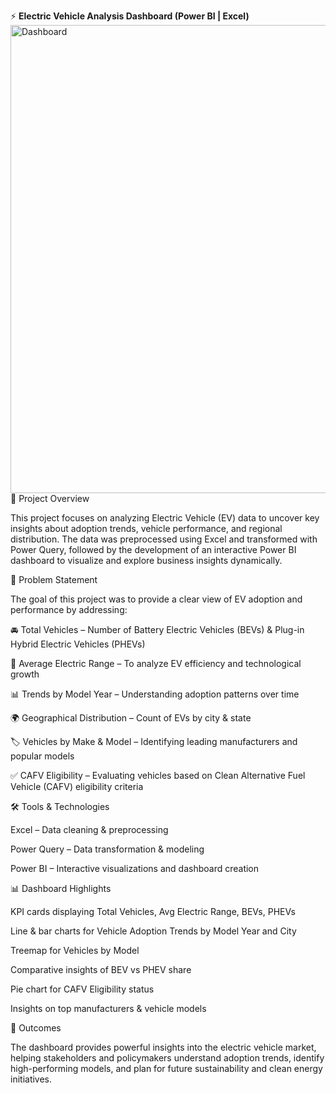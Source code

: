 ⚡ **Electric Vehicle Analysis Dashboard (Power BI | Excel)**
<img width="1333" height="749" alt="Dashboard" src="https://github.com/user-attachments/assets/a5989326-ea46-4d00-9afe-e22b621484d6" />
📌 Project Overview

This project focuses on analyzing Electric Vehicle (EV) data to uncover key insights about adoption trends, vehicle performance, and regional distribution. The data was preprocessed using Excel and transformed with Power Query, followed by the development of an interactive Power BI dashboard to visualize and explore business insights dynamically.

🔎 Problem Statement

The goal of this project was to provide a clear view of EV adoption and performance by addressing:

🚘 Total Vehicles – Number of Battery Electric Vehicles (BEVs) & Plug-in Hybrid Electric Vehicles (PHEVs)

🔋 Average Electric Range – To analyze EV efficiency and technological growth

📊 Trends by Model Year – Understanding adoption patterns over time

🌍 Geographical Distribution – Count of EVs by city & state

🏷️ Vehicles by Make & Model – Identifying leading manufacturers and popular models

✅ CAFV Eligibility – Evaluating vehicles based on Clean Alternative Fuel Vehicle (CAFV) eligibility criteria

🛠️ Tools & Technologies

Excel – Data cleaning & preprocessing

Power Query – Data transformation & modeling

Power BI – Interactive visualizations and dashboard creation

📊 Dashboard Highlights

KPI cards displaying Total Vehicles, Avg Electric Range, BEVs, PHEVs

Line & bar charts for Vehicle Adoption Trends by Model Year and City

Treemap for Vehicles by Model

Comparative insights of BEV vs PHEV share

Pie chart for CAFV Eligibility status

Insights on top manufacturers & vehicle models

🚀 Outcomes

The dashboard provides powerful insights into the electric vehicle market, helping stakeholders and policymakers understand adoption trends, identify high-performing models, and plan for future sustainability and clean energy initiatives.
